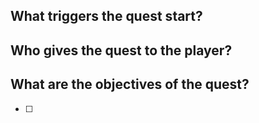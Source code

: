 

## What triggers the quest start? 


## Who gives the quest to the player? 


## What are the objectives of the quest? 
- [ ] 